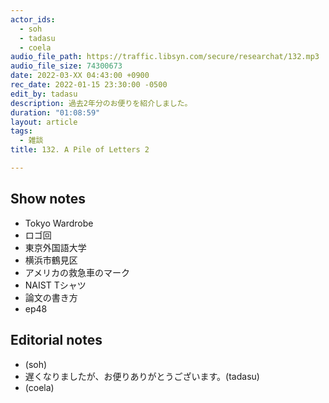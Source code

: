 ```yaml
---
actor_ids:
  - soh
  - tadasu
  - coela
audio_file_path: https://traffic.libsyn.com/secure/researchat/132.mp3
audio_file_size: 74300673
date: 2022-03-XX 04:43:00 +0900
rec_date: 2022-01-15 23:30:00 -0500
edit_by: tadasu
description: 過去2年分のお便りを紹介しました。
duration: "01:08:59"
layout: article
tags:
  - 雑談
title: 132. A Pile of Letters 2

---
```

## Show notes
- Tokyo Wardrobe
- ロゴ回
- 東京外国語大学
- 横浜市鶴見区
- アメリカの救急車のマーク
- NAIST Tシャツ
- 論文の書き方
- ep48

## Editorial notes
- (soh)
- 遅くなりましたが、お便りありがとうございます。(tadasu)
- (coela)
